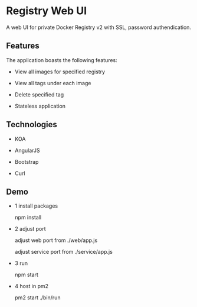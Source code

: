 Registry Web UI
===================

A web UI for private Docker Registry v2 with SSL, password authendication.

## Features

The application boasts the following features:

 * View all images for specified registry
 
 * View all tags under each image

 * Delete specified tag

 * Stateless application
 
## Technologies

 * KOA

 * AngularJS

 * Bootstrap

 * Curl

## Demo

 * 1 install packages

	npm install

 * 2 adjust port

	adjust web port from ./web/app.js

	adjust service port from ./service/app.js

 * 3 run

	npm start

 * 4 host in pm2

	pm2 start ./bin/run

